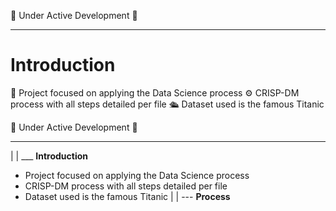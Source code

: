 🚧 Under Active Development 🚧

---

# Introduction
🎲 Project focused on applying the Data Science process
⚙️ CRISP-DM process with all steps detailed per file
🛳️ Dataset used is the famous Titanic



🚧 Under Active Development 🚧

---
|
|
___  **Introduction**
- Project focused on applying the Data Science process
- CRISP-DM process with all steps detailed per file
- Dataset used is the famous Titanic
|
|
--- **Process**
